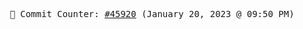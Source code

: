 <p align="center">
    <samp>
        📮 Commit Counter: <a href="https://github.com/Javascript-void0/Javascript-void0/commits/main">#45920</a> (January 20, 2023 @ 09:50 PM)
    </samp>
</p>